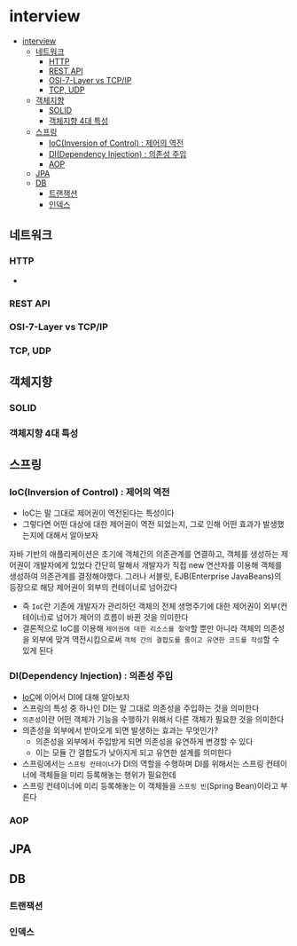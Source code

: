 # interview

- [interview](#interview)
  - [네트워크](#네트워크)
    - [HTTP](#http)
    - [REST API](#rest-api)
    - [OSI-7-Layer vs TCP/IP](#osi-7-layer-vs-tcpip)
    - [TCP, UDP](#tcp-udp)
  - [객체지향](#객체지향)
    - [SOLID](#solid)
    - [객체지향 4대 특성](#객체지향-4대-특성)
  - [스프링](#스프링)
    - [IoC(Inversion of Control) : 제어의 역전](#iocinversion-of-control--제어의-역전)
    - [DI(Dependency Injection) : 의존성 주입](#didependency-injection--의존성-주입)
    - [AOP](#aop)
  - [JPA](#jpa)
  - [DB](#db)
    - [트랜잭션](#트랜잭션)
    - [인덱스](#인덱스)

## 네트워크

### HTTP

- 

### REST API

### OSI-7-Layer vs TCP/IP

### TCP, UDP

## 객체지향

### SOLID

### 객체지향 4대 특성

## 스프링

### IoC(Inversion of Control) : 제어의 역전

- IoC는 말 그대로 제어권이 역전된다는 특성이다
- 그렇다면 어떤 대상에 대한 제어권이 역전 되었는지, 그로 인해 어떤 효과가 발생했는지에 대해서 알아보자

자바 기반의 애플리케이션은 초기에 객체간의 의존관계를 연결하고, 객체를 생성하는 제어권이 개발자에게 있었다
간단히 말해서 개발자가 직접 new 연산자를 이용해 객체를 생성하여 의존관계를 결정해야했다.
그러나 서블릿, EJB(Enterprise JavaBeans)의 등장으로 해당 제어권이 외부의 컨테이너로 넘어갔다

- 즉 `IoC`란 기존에 개발자가 관리하던 객체의 전체 생명주기에 대한 제어권이 외부(컨테이너)로 넘어가 제어의 흐름이 바뀐 것을 의미한다
- 결론적으로 IoC를 이용해 `제어권에 대한 리소스를 절약`할 뿐만 아니라 객체의 의존성을 외부에 맞겨 역전시킴으로써 `객체 간의 결합도를 줄이고 유연한 코드를 작성`할 수 있게 된다

### DI(Dependency Injection) : 의존성 주입

- [IoC](#iocinversion-of-control--제어의-역전)에 이어서 DI에 대해 알아보자
- 스프링의 특성 중 하나인 DI는 말 그대로 의존성을 주입하는 것을 의미한다
- `의존성`이란 어떤 객체가 기능을 수행하기 위해서 다른 객체가 필요한 것을 의미한다
- 의존성을 외부에서 받아오게 되면 발생하는 효과는 무엇인가?
  - 의존성을 외부에서 주입받게 되면 의존성을 유연하게 변경할 수 있다
  - 이는 모듈 간 결합도가 낮아지게 되고 유연한 설계를 의미한다
- 스프링에서는 `스프링 컨테이너`가 DI의 역할을 수행하며 DI를 위해서는 스프링 컨테이너에 객체들을 미리 등록해놓는 행위가 필요한데
- 스프링 컨테이너에 미리 등록해놓는 이 객체들을 `스프링 빈`(Spring Bean)이라고 부른다


### AOP

## JPA

## DB

### 트랜잭션

### 인덱스
